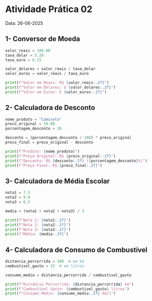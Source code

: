 # Atividade Prática 02
Data: 26-06-2025 <br>

## 1- Conversor de Moeda

```python
valor_reais = 100.00
taxa_dolar = 5.20
taxa_euro = 6.15

valor_dolares = valor_reais / taxa_dolar
valor_euros = valor_reais / taxa_euro

print(f"Valor em Reais: R$ {valor_reais:.2f}")
print(f"Valor em Dólares: $ {valor_dolares:.2f}")
print(f"Valor em Euros: € {valor_euros:.2f}")
```

## 2- Calculadora de Desconto

```python
nome_produto = "Camiseta"
preco_original = 50.00
porcentagem_desconto = 20

desconto = (porcentagem_desconto / 100) * preco_original
preco_final = preco_original - desconto

print(f"Produto: {nome_produto}")
print(f"Preço Original: R$ {preco_original:.2f}")
print(f"Desconto: R$ {desconto:.2f} ({porcentagem_desconto}%)")
print(f"Preço Final: R$ {preco_final:.2f}")

```

## 3- Calculadora de Média Escolar

```python
nota1 = 7.5
nota2 = 8.0
nota3 = 6.5

media = (nota1 + nota2 + nota3) / 3

print(f"Nota 1: {nota1:.2f}")
print(f"Nota 2: {nota2:.2f}")
print(f"Nota 3: {nota3:.2f}")
print(f"Média: {media:.2f}")
```


## 4- Calculadora de Consumo de Combustível

```python
distancia_percorrida = 300  # em km
combustivel_gasto = 25  # em litros

consumo_medio = distancia_percorrida / combustivel_gasto

print(f"Distância Percorrida: {distancia_percorrida} km")
print(f"Combustível Gasto: {combustivel_gasto} litros")
print(f"Consumo Médio: {consumo_medio:.2f} km/l")
```
